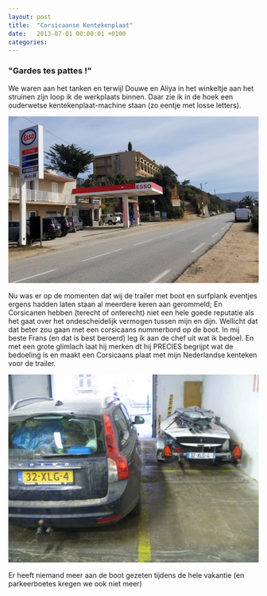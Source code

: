```yaml
---
layout: post
title:  "Corsicaanse Kentekenplaat"
date:   2013-07-01 00:00:01 +0100
categories:
---
```

### "Gardes tes pattes !"

We waren aan het tanken en terwijl Douwe en Aliya in het winkeltje aan het struinen zijn loop ik de werkplaats binnen. Daar zie ik in de hoek een ouderwetse kentekenplaat-machine staan (zo eentje met losse letters).  

![corse_esso](../assets/corse_esso.png)  

Nu was er op de momenten dat wij de trailer met boot en surfplank eventjes ergens hadden laten staan al meerdere keren aan gerommeld; En Corsicanen hebben (terecht of onterecht) niet een hele goede reputatie als het gaat over het ondescheidelijk vermogen tussen mijn en dijn.
Wellicht dat dat beter zou gaan met een corsicaans nummerbord op de boot. In mij beste Frans (en dat is best beroerd) leg ik aan de chef uit wat ik bedoel. En met een grote glimlach laat hij merken dt hij PRECIES begrijpt wat de bedoeling is en maakt een Corsicaans plaat met mijn Nederlandse kenteken voor de trailer.

![plaat](../assets/plaat.jpg)  

Er heeft niemand meer aan de boot gezeten tijdens de hele vakantie (en parkeerboetes kregen we ook niet meer)
